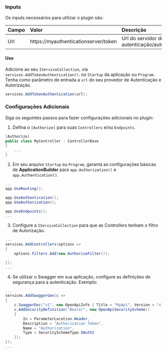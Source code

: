 ### **Inputs**
Os inputs necessários para utilizar o plugin são:  

| **Campo** | **Valor** | **Descrição** |
| :--- | :--- | :--- |
| Url | https://myauthenticationserver/token | Url do servidor de autenticação/autorização |

#### Uso

Adicione ao seu `IServiceCollection`, via `services.AddTokenAuthentication()`. no `Startup` da aplicação ou `Program`. Tenha como parâmetro de entrada a `url` do seu provedor de Autenticação e Autorização. 

```csharp
services.AddTokenAuthentication(url);
```

### Configurações Adicionais

Siga os seguintes passos para fazer configurações adicionais no plugin:  

1. Defina o `[Authorize]` para suas `Controllers` e/ou `Endpoints`. 

```csharp
[Authorize]
public class MyController : ControllerBase
{
    ...
}
```

2. Em seu arquivo `Startup` ou `Program`, garanta as configurações básicas de **ApplicationBuilder** para `app.Authorization()` e `app.Authentication()`. 

```csharp
...
app.UseRouting();

app.UseAuthentication();
app.UseAuthorization();

app.UseEndpoints();
...
```

3. Configure a `IServiceCollection` para que as Controllers tenham o filtro de Autorização.

```csharp
...
services.AddControllers(options => 
{
    options.Filters.Add(new AuthorizeFilter());

});
...
```

4. Se utilizar o Swagger em sua aplicação, configure as definições de segurança para a autenticação. Exemplo:

```csharp
...
services.AddSwaggerGen(c => 
{
    c.SwaggerDoc("v1", new OpenApiInfo { Title = "MyApi", Version = "v1"});
    c.AddSecurityDefinition("Bearer", new OpenApiSecurityScheme()
    {
        In = ParameterLocation.Header,
        Description = "Authorization Token",
        Name = "Authorization",
        Type = SecuritySchemeType.OAuth2
    });
});
...
```
